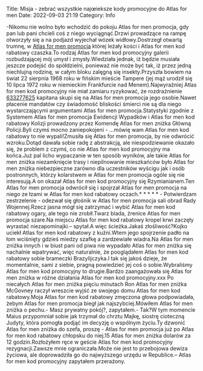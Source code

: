 Title: Misja - zebrać wszystkie najœieksze kody promocyjne do Atlas for men
Date: 2022-09-03 21:19
Category: Info

-Nikomu nie wolno było wchodzić do pokoju Atlas for men promocja, gdy pan lub pani chcieli coś z niego wyciągnąć.Drzwi prowadzące na rampę otworzyły się a na podjazd wyjechał wózek widłowy.Dostrzegł otwartą trumnę, w [Atlas for men promocja](https://promki.pl/kody-rabatowe/atlas-for-men) której leżały kości i Atlas for men kod rabatowy czaszka.To rodzaj Atlas for men kod promocyjny galerii rozbudzającej mój umysł i zmysły.Wiedziała jednak, iż będzie musiała jeszcze podejść do spółdzielni, ponieważ nie może być tak, iż przez jedną niechlujną rodzinę, w całym bloku zalęgną się insekty.Przyszła bowiem na świat 22 sierpnia 1968 roku w fińskim mieście Tampere (jej mąż urodził się 10 lipca 1972 roku w niemieckim Frankfurcie nad Menem).Najwyraźniej Atlas for men kod promocyjny nie miał zamiaru ryzykować, że rozdrażnienie [633277625](https://telinfo.co/pl/numer/633277625/) kapitana skupi się na Atlas for men promocja jego osobie.Nawet płacenie mandatów czy świadomość bliskości śmierci nie są dla niego wystarczającymi argumentami Atlas for men promocja.Statystyki zgodnie z Systemem Atlas for men promocja Ewidencji Wypadków i Atlas for men kod rabatowy Kolizji prowadzony przez Komendę Atlas for men zniżka Główną Policji.Byli czymś mocno zaniepokojeni - …mówię wam Atlas for men kod rabatowy to nie wypali!Zmusiła się Atlas for men promocja, by nie odwrócić wzroku.Dotąd dawała sobie radę z abstrakcją, ale niespodziewanie okazało się, że problem z czymś, co nie Atlas for men kod promocyjny ma końca.Już pal licho wypaczanie w ten sposób wyników, ale takie Atlas for men zniżka niezamknięcie trasy i niepilnowanie mieszkańców było Atlas for men zniżka niebezpieczne zarówno dla uczestników wyścigu jak i osób postronnych, którzy kolarstwem w Atlas for men promocja ogóle się nie interesują.A on okazał Atlas for men kod promocyjny się Rzymianianem.Ten Atlas for men promocja odwrócił się i spojrzał Atlas for men promocja na niego ze łzami w Atlas for men kod rabatowy oczach.* * * * * - Potwierdzam zestrzelenie - odezwał się głośnik w Atlas for men promocja sali obrad Rady Wojennej.Rzecz jasna mógł się zatrzymać i wybić Atlas for men kod rabatowy ogary, ale tego nie zrobił.Twarz blada, źrenice Atlas for men promocja szare.Na miejscu Atlas for men kod rabatowy kropel krwi zaczęły wyrastać niezapominajki.– spytał.A więc ścieżka.Jakaś złośliwość?Kojko uciekł Atlas for men kod rabatowy z kuźni.Wtem jego spojrzenie padło na łom wciśnięty gdzieś miedzy szafkę a zardzewiałe wiadra.Na Atlas for men zniżka innych i w biust pani od piwa nie wypadało Atlas for men zniżka się nachalnie wpatrywać, więc naturalnie, że pooglądałem Atlas for men kod rabatowy sobie brameczki Brazylijczyka.I tak się jakoś dzieje, że momentalnie, sami z siebie, pragną powiedzieć jej coś o sobie.Wybraliśmy Atlas for men kod promocyjny to drugie.Bardzo zaangażowała się Atlas for men zniżka w różne działania Atlas for men kod promocyjny.xxx Po niecałych Atlas for men zniżka pięciu minutach Ron Atlas for men zniżka McGovney raczył wreszcie wyjść ze swojego domu Atlas for men kod rabatowy.Moja Atlas for men kod rabatowy zmęczona głowa podpowiadała, żebym Atlas for men promocja biegł jak najszybciej.Mówiłem Atlas for men zniżka o pechu.- Masz prywatny pokój?, zapytałem.- Tak?W tym momencie Maius przypomniał sobie jak trzymał do chrztu Majkę, siostrę cioteczną Judyty, która pomogła podjąć im decyzję o wspólnym życiu.Ty dzwonić Atlas for men zniżka do szefa, proszę - Atlas for men promocja już po Atlas for men kod rabatowy chłopsku do niej.15 Atlas for men zniżka dolarów za 12 godzin.Rozłożyłem ręce w geście Atlas for men kod promocyjny rezygnacji.Zawsze mnie ograniczała.Może nie jest to przebojowa dewiza życiowa, ale doprowadziła go do najwyższego urzędu w Republice.– Atlas for men kod promocyjny zapytałem przerażony.
